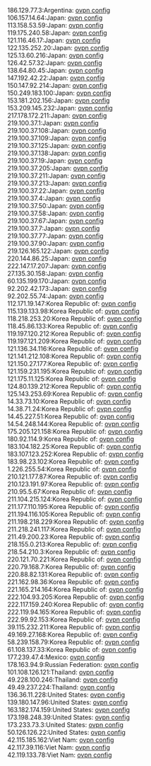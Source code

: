 186.129.77.3:Argentina: [ovpn config](vpn/186_129_77_3.ovpn)  
106.157.14.64:Japan: [ovpn config](vpn/106_157_14_64.ovpn)  
113.158.53.59:Japan: [ovpn config](vpn/113_158_53_59.ovpn)  
119.175.240.58:Japan: [ovpn config](vpn/119_175_240_58.ovpn)  
121.116.46.17:Japan: [ovpn config](vpn/121_116_46_17.ovpn)  
122.135.252.20:Japan: [ovpn config](vpn/122_135_252_20.ovpn)  
125.13.60.216:Japan: [ovpn config](vpn/125_13_60_216.ovpn)  
126.42.57.32:Japan: [ovpn config](vpn/126_42_57_32.ovpn)  
138.64.80.45:Japan: [ovpn config](vpn/138_64_80_45.ovpn)  
147.192.42.22:Japan: [ovpn config](vpn/147_192_42_22.ovpn)  
150.147.92.214:Japan: [ovpn config](vpn/150_147_92_214.ovpn)  
150.249.183.100:Japan: [ovpn config](vpn/150_249_183_100.ovpn)  
153.181.202.156:Japan: [ovpn config](vpn/153_181_202_156.ovpn)  
153.209.145.232:Japan: [ovpn config](vpn/153_209_145_232.ovpn)  
217.178.172.211:Japan: [ovpn config](vpn/217_178_172_211.ovpn)  
219.100.37.1:Japan: [ovpn config](vpn/219_100_37_1.ovpn)  
219.100.37.108:Japan: [ovpn config](vpn/219_100_37_108.ovpn)  
219.100.37.109:Japan: [ovpn config](vpn/219_100_37_109.ovpn)  
219.100.37.125:Japan: [ovpn config](vpn/219_100_37_125.ovpn)  
219.100.37.138:Japan: [ovpn config](vpn/219_100_37_138.ovpn)  
219.100.37.19:Japan: [ovpn config](vpn/219_100_37_19.ovpn)  
219.100.37.205:Japan: [ovpn config](vpn/219_100_37_205.ovpn)  
219.100.37.211:Japan: [ovpn config](vpn/219_100_37_211.ovpn)  
219.100.37.213:Japan: [ovpn config](vpn/219_100_37_213.ovpn)  
219.100.37.22:Japan: [ovpn config](vpn/219_100_37_22.ovpn)  
219.100.37.4:Japan: [ovpn config](vpn/219_100_37_4.ovpn)  
219.100.37.50:Japan: [ovpn config](vpn/219_100_37_50.ovpn)  
219.100.37.58:Japan: [ovpn config](vpn/219_100_37_58.ovpn)  
219.100.37.67:Japan: [ovpn config](vpn/219_100_37_67.ovpn)  
219.100.37.7:Japan: [ovpn config](vpn/219_100_37_7.ovpn)  
219.100.37.77:Japan: [ovpn config](vpn/219_100_37_77.ovpn)  
219.100.37.90:Japan: [ovpn config](vpn/219_100_37_90.ovpn)  
219.126.165.122:Japan: [ovpn config](vpn/219_126_165_122.ovpn)  
220.144.86.25:Japan: [ovpn config](vpn/220_144_86_25.ovpn)  
222.147.17.207:Japan: [ovpn config](vpn/222_147_17_207.ovpn)  
27.135.30.158:Japan: [ovpn config](vpn/27_135_30_158.ovpn)  
60.135.199.170:Japan: [ovpn config](vpn/60_135_199_170.ovpn)  
92.202.42.173:Japan: [ovpn config](vpn/92_202_42_173.ovpn)  
92.202.55.74:Japan: [ovpn config](vpn/92_202_55_74.ovpn)  
112.171.19.147:Korea Republic of: [ovpn config](vpn/112_171_19_147.ovpn)  
115.139.133.98:Korea Republic of: [ovpn config](vpn/115_139_133_98.ovpn)  
118.218.253.20:Korea Republic of: [ovpn config](vpn/118_218_253_20.ovpn)  
118.45.86.133:Korea Republic of: [ovpn config](vpn/118_45_86_133.ovpn)  
119.197.120.212:Korea Republic of: [ovpn config](vpn/119_197_120_212.ovpn)  
119.197.121.209:Korea Republic of: [ovpn config](vpn/119_197_121_209.ovpn)  
121.136.34.116:Korea Republic of: [ovpn config](vpn/121_136_34_116.ovpn)  
121.141.212.108:Korea Republic of: [ovpn config](vpn/121_141_212_108.ovpn)  
121.150.27.177:Korea Republic of: [ovpn config](vpn/121_150_27_177.ovpn)  
121.159.231.195:Korea Republic of: [ovpn config](vpn/121_159_231_195.ovpn)  
121.175.11.125:Korea Republic of: [ovpn config](vpn/121_175_11_125.ovpn)  
124.80.139.212:Korea Republic of: [ovpn config](vpn/124_80_139_212.ovpn)  
125.143.253.69:Korea Republic of: [ovpn config](vpn/125_143_253_69.ovpn)  
14.33.73.10:Korea Republic of: [ovpn config](vpn/14_33_73_10.ovpn)  
14.38.71.24:Korea Republic of: [ovpn config](vpn/14_38_71_24.ovpn)  
14.45.227.51:Korea Republic of: [ovpn config](vpn/14_45_227_51.ovpn)  
14.54.248.144:Korea Republic of: [ovpn config](vpn/14_54_248_144.ovpn)  
175.205.121.158:Korea Republic of: [ovpn config](vpn/175_205_121_158.ovpn)  
180.92.114.9:Korea Republic of: [ovpn config](vpn/180_92_114_9.ovpn)  
183.104.182.25:Korea Republic of: [ovpn config](vpn/183_104_182_25.ovpn)  
183.107.123.252:Korea Republic of: [ovpn config](vpn/183_107_123_252.ovpn)  
183.98.23.102:Korea Republic of: [ovpn config](vpn/183_98_23_102.ovpn)  
1.226.255.54:Korea Republic of: [ovpn config](vpn/1_226_255_54.ovpn)  
210.121.177.87:Korea Republic of: [ovpn config](vpn/210_121_177_87.ovpn)  
210.123.191.97:Korea Republic of: [ovpn config](vpn/210_123_191_97.ovpn)  
210.95.5.67:Korea Republic of: [ovpn config](vpn/210_95_5_67.ovpn)  
211.104.215.124:Korea Republic of: [ovpn config](vpn/211_104_215_124.ovpn)  
211.177.110.195:Korea Republic of: [ovpn config](vpn/211_177_110_195.ovpn)  
211.194.116.105:Korea Republic of: [ovpn config](vpn/211_194_116_105.ovpn)  
211.198.218.229:Korea Republic of: [ovpn config](vpn/211_198_218_229.ovpn)  
211.218.241.117:Korea Republic of: [ovpn config](vpn/211_218_241_117.ovpn)  
211.49.200.23:Korea Republic of: [ovpn config](vpn/211_49_200_23.ovpn)  
218.155.0.213:Korea Republic of: [ovpn config](vpn/218_155_0_213.ovpn)  
218.54.210.3:Korea Republic of: [ovpn config](vpn/218_54_210_3.ovpn)  
220.121.70.221:Korea Republic of: [ovpn config](vpn/220_121_70_221.ovpn)  
220.79.168.7:Korea Republic of: [ovpn config](vpn/220_79_168_7.ovpn)  
220.88.82.131:Korea Republic of: [ovpn config](vpn/220_88_82_131.ovpn)  
221.162.98.36:Korea Republic of: [ovpn config](vpn/221_162_98_36.ovpn)  
221.165.214.164:Korea Republic of: [ovpn config](vpn/221_165_214_164.ovpn)  
222.104.93.205:Korea Republic of: [ovpn config](vpn/222_104_93_205.ovpn)  
222.117.159.240:Korea Republic of: [ovpn config](vpn/222_117_159_240.ovpn)  
222.119.94.165:Korea Republic of: [ovpn config](vpn/222_119_94_165.ovpn)  
222.99.92.153:Korea Republic of: [ovpn config](vpn/222_99_92_153.ovpn)  
39.115.232.211:Korea Republic of: [ovpn config](vpn/39_115_232_211.ovpn)  
49.169.27.168:Korea Republic of: [ovpn config](vpn/49_169_27_168.ovpn)  
58.239.158.79:Korea Republic of: [ovpn config](vpn/58_239_158_79.ovpn)  
61.108.137.33:Korea Republic of: [ovpn config](vpn/61_108_137_33.ovpn)  
177.239.47.4:Mexico: [ovpn config](vpn/177_239_47_4.ovpn)  
178.163.94.9:Russian Federation: [ovpn config](vpn/178_163_94_9.ovpn)  
101.108.126.121:Thailand: [ovpn config](vpn/101_108_126_121.ovpn)  
49.228.100.246:Thailand: [ovpn config](vpn/49_228_100_246.ovpn)  
49.49.237.224:Thailand: [ovpn config](vpn/49_49_237_224.ovpn)  
136.36.11.228:United States: [ovpn config](vpn/136_36_11_228.ovpn)  
139.180.147.96:United States: [ovpn config](vpn/139_180_147_96.ovpn)  
163.182.174.159:United States: [ovpn config](vpn/163_182_174_159.ovpn)  
173.198.248.39:United States: [ovpn config](vpn/173_198_248_39.ovpn)  
173.233.73.3:United States: [ovpn config](vpn/173_233_73_3.ovpn)  
50.126.126.22:United States: [ovpn config](vpn/50_126_126_22.ovpn)  
42.115.185.162:Viet Nam: [ovpn config](vpn/42_115_185_162.ovpn)  
42.117.39.116:Viet Nam: [ovpn config](vpn/42_117_39_116.ovpn)  
42.119.133.78:Viet Nam: [ovpn config](vpn/42_119_133_78.ovpn)  
